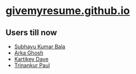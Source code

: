 # [givemyresume.github.io](https://givemyresume.tech)

## Users till now


  - [Subhayu Kumar Bala](https://givemyresume.github.io/subhayu99)
  - [Arka Ghosh](https://givemyresume.github.io/arka)
  - [Kartikey Dave](https://givemyresume.github.io/kartikey)
  - [Trinankur Paul](https://givemyresume.github.io/trinankur)
